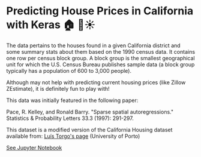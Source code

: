 # Predicting House Prices in California with Keras 🏠 🌊☀️ 

The data pertains to the houses found in a given California district and some summary stats about them based on the 1990 census data. It contains one row per census block group. A block group is the smallest geographical unit for which the U.S. Census Bureau publishes sample data (a block group typically has a population of 600 to 3,000 people).

Although may not help with predicting current housing prices (like Zillow ZEstimate), it is definitely fun to play with! 

This data was initially featured in the following paper:

Pace, R. Kelley, and Ronald Barry. "Sparse spatial autoregressions." Statistics & Probability Letters 33.3 (1997): 291-297.

This dataset is a modified version of the California Housing dataset available from:
[Luís Torgo's page](https://www.dcc.fc.up.pt/~ltorgo/Regression/cal_housing.html) (University of Porto)

[See Jupyter Notebook]()
